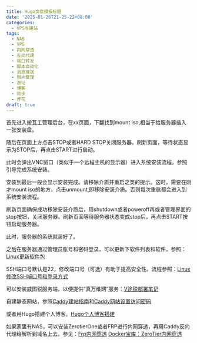 ```yaml
---
title: Hugo文章模板标题
date: '2025-01-26T21-25-22+08:00'
categories:
  - VPS与建站
tags:
  - NAS
  - VPS
  - 内网穿透
  - 反向代理
  - 端口转发
  - 脚本自动化
  - 消息推送
  - 照片整理
  - 游记
  - 博客
  - 同步
  - 养花
draft: true
---
```

首先进入搬瓦工管理后台，在xx页面，下翻找到mount iso,相当于给服务器插入一张安装盘。

随后在页面上方点击STOP或者HARD STOP关闭服务器。刷新页面，等待状态显示为STOP后，再点击START进行启动。

此时会弹出VNC窗口（类似于一个远程主机的显示器）进入系统安装流程，参照引导完成系统安装。

安装到最后一般会显示安装完成。请移除介质并重启之类的提示。这时，需要在刚才mount iso的地方，点击unmount,即移除安装介质。否则每次重启都会进入到系统安装流程。

刷新页面确保成功移除安装介质后，用shutdown或者poweroff再或者管理界面的stop按钮，关闭服务器。刷新页面等待服务器状态变成stop后，再点击START按钮启动服务器。

此时，服务器的系统就装好了。

之后在服务器通过管理员账号和密码登录，可以更新下软件列表和软件，参照：[Linux更新软件包](/posts/电脑折腾/其他/linux更新软件包)

SSH端口号默认是22，修改端口号（可选）有助于提高安全性。流程参照：[Linux修改SSH端口号和登录方式](/posts/电脑折腾/vps与建站/linux修改ssh端口号和登录方式)

可以安装威图锐服务端，以便提供“真万维网”服务：[V途锐部署笔记](/posts/电脑折腾/vps与建站/v途锐部署笔记)

自建静态网站，参照[Caddy建站指南](/posts/电脑折腾/vps与建站/caddy建站指南)和[Caddy网站设置访问密码](/posts/电脑折腾/vps与建站/caddy网站设置访问密码)

或者用Hugo搭建个人博客。[Hugo个人博客搭建](/posts/电脑折腾/vps与建站/hugo个人博客搭建)

如果家里有NAS，可以安装ZerotierOne或者FRP进行内网穿透，再用Caddy反向代理给解析到域名上去。参见：[Frp内网穿透](/posts/电脑折腾/vps与建站/frp内网穿透) [Docker宝库：ZeroTier内网穿透](/posts/电脑折腾/玩nas/docker宝库zerotier内网穿透)
